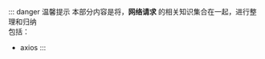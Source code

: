 ::: danger <Badge type='warning'>温馨提示</Badge>
本部分内容是将，**网络请求** 的相关知识集合在一起，进行整理和归纳   
包括：
- axios 
:::